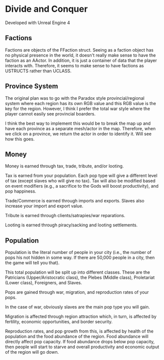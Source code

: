 # Divide and Conquer

Developed with Unreal Engine 4


## Factions

Factions are objects of the FFaction struct. Seeing as a faction object has no physical presence in the world, it doesn't really make
sense to have the faction as an AActor. In addition, it is just a container of data that the player interacts with. Therefore, it seems
to make sense to have factions as USTRUCTS rather than UCLASS.


## Province System

The original plan was to go with the Paradox style provincial/regional system where each region has its own RGB value and this
RGB value is the key for the region. However, I think I prefer the total war style where the player cannot easily see provincial 
boarders. 

I think the best way to implement this would be to break the map up and have each province as a separate mesh/actor in the map.
Therefore, when we click on a province, we return the actor in order to identify it. Will see how this goes.


## Money

Money is earned through tax, trade, tribute, and/or looting.

Tax is earned from your population. Each pop type will give a different level of tax (except slaves who will give no tax).
Tax will also be modified based on event modifiers (e.g., a sacrifice to the Gods will boost productivity), and pop happiness.

Trade/Commerce is earned through imports and exports. Slaves also increase your import and export value.

Tribute is earned through clients/satrapies/war reparations.

Looting is earned through piracy/sacking and looting settlements.


## Population

Population is the literal number of people in your city (i.e., the number of pops his not hidden in some way. If there are 50,000 people
in a city, then the game will tell you that). 

This total population will be split up into different classes. These are the Patricians (Upper/Aristocratic class), the Plebes 
(Middle class), Proletariat (Lower class), Foreigners, and Slaves.

Pops are gained through war, migration, and reproduction rates of your pops. 

In the case of war, obviously slaves are the main pop type you will gain. 

Migration is affected through region attraction which, in turn, is affected by fertility, economic opportunities, and border security.

Reproduction rates, and pop growth from this, is affected by health of the population and the food abundance of the region. Food abundance
will directly affect pop capacity. If food abundance drops below pop capacity, then people will start to starve and overall productivity
and economic output of the region will go down.